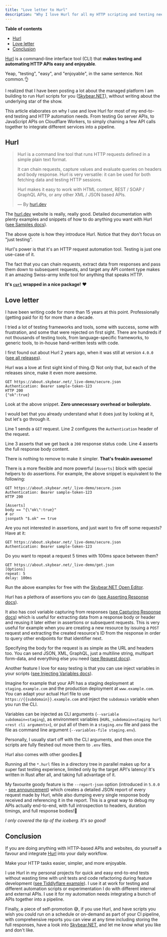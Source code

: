 ```yaml
---
title: "Love letter to Hurl"
description: "Why I love Hurl for all my HTTP scripting and testing needs."
---
```


**Table of contents**

-   [Hurl](#hurl)
-   [Love letter](#love-letter)
-   [Conclusion](#conclusion)

[Hurl](https://hurl.dev) is a command-line interface tool (CLI) that **makes testing and automating HTTP APIs easy and enjoyable**.

Yeap, "testing", "easy", and "enjoyable", in the same sentence. Not common.👌

I realized that I have been posting a lot about the managed platform I am building to run Hurl scripts for you ([<span class="skybear-name">Skybear<span>.NET</span></span>](https://about.skybear.net)), without writing about the underlying star of the show.

This article elaborates on why I use and love Hurl for most of my end-to-end testing and HTTP automation needs. From testing Go server APIs, to JavaScript APIs on Cloudflare Workers, to simply chaining a few API calls together to integrate different services into a pipeline.

## Hurl

> Hurl is a command line tool that runs HTTP requests defined in a simple plain text format.
>
> It can chain requests, capture values and evaluate queries on headers and body response. Hurl is very versatile: it can be used for both fetching data and testing HTTP sessions.
>
> Hurl makes it easy to work with HTML content, REST / SOAP / GraphQL APIs, or any other XML / JSON based APIs.
>
> — By [hurl.dev](https://hurl.dev)

The [hurl.dev](https://hurl.dev) website is really, really good.
Detailed documentation with plenty examples and snippets of how to do anything you want with Hurl ([see Samples docs](https://hurl.dev/docs/samples.html)).

The above quote is how they introduce Hurl.
Notice that they don't focus on "just testing".

Hurl's power is that it's an HTTP request automation tool. Testing is just one use-case of it.

The fact that you can chain requests, extract data from responses and pass them down to subsequent requests, and target any API content type makes it an amazing Swiss-army knife tool for anything that speaks HTTP.

**It's [`curl`](https://curl.se/) wrapped in a nice package!** ❤️

## Love letter

I have been writing code for more than 15 years at this point. Professionally (getting paid for it) for more than a decade.

I tried a lot of testing frameworks and tools, some with success, some with frustration, and some that were rejected on first sight.
There are hundreds if not thousands of testing tools, from language-specific frameworks, to generic tools, to in-house hand-written tests with code.

I first found out about Hurl 2 years ago, when it was still at version `4.0.0` ([see all releases](https://github.com/Orange-OpenSource/hurl/releases)).

Hurl was a love at first sight kind of thing.😍
Not only that, but each of the releases since, make it even more awesome.

```http
GET https://about.skybear.net/_live-demo/secure.json
Authentication: Bearer sample-token-123
HTTP 200
{"ok":true}
```

Look at the above snippet. **Zero unnecessary overhead or boilerplate.**

I would bet that you already understand what it does just by looking at it, but let's go through it.

Line 1 sends a `GET` request.
Line 2 configures the `Authentication` header of the request.

Line 3 asserts that we get back a `200` response status code.
Line 4 asserts the full response body content.

There is nothing to remove to make it simpler. **That's freakin awesome!**

There is a more flexible and more powerful `[Asserts]` block with special helpers to do assertions.
For example, the above snippet is equivalent to the following:

```http
GET https://about.skybear.net/_live-demo/secure.json
Authentication: Bearer sample-token-123
HTTP 200

[Asserts]
body == "{\"ok\":true}"
# or
jsonpath "$.ok" == true
```

Are you not interested in assertions, and just want to fire off some requests? Have at it:

```http
GET https://about.skybear.net/_live-demo/secure.json
Authentication: Bearer sample-token-123
```

Do you want to repeat a request 5 times with 100ms space between them?

```http
GET https://about.skybear.net/_live-demo/get.json
[Options]
repeat: 5
delay: 100ms
```

Run the above examples for free with the [<span class="skybear-name">Skybear<span>.NET</span></span> Open Editor](https://www.skybear.net/scripts/open-editor/#openEditorSrcText=R0VUIGh0dHBzOi8vYWJvdXQuc2t5YmVhci5uZXQvX2xpdmUtZGVtby9zZWN1cmUuanNvbgpBdXRoZW50aWNhdGlvbjogQmVhcmVyIHNhbXBsZS10b2tlbi0xMjMKSFRUUCAyMDAKeyJvayI6dHJ1ZX0KCkdFVCBodHRwczovL2Fib3V0LnNreWJlYXIubmV0L19saXZlLWRlbW8vc2VjdXJlLmpzb24KQXV0aGVudGljYXRpb246IEJlYXJlciBzYW1wbGUtdG9rZW4tMTIzCkhUVFAgMjAwCltBc3NlcnRzXQpib2R5ID09ICJ7XCJva1wiOnRydWV9Igpqc29ucGF0aCAiJC5vayIgPT0gdHJ1ZQoKR0VUIGh0dHBzOi8vYWJvdXQuc2t5YmVhci5uZXQvX2xpdmUtZGVtby9nZXQuanNvbgpbT3B0aW9uc10KcmVwZWF0OiA1CmRlbGF5OiAxMDBtcw==).

Hurl has a plethora of assertions you can do ([see Asserting Response docs](https://hurl.dev/docs/asserting-response.html)).

It also has cool variable capturing from responses ([see Capturing Response docs](https://hurl.dev/docs/capturing-response.html)) which is useful for extracting data from a response body or header and reusing it later either in assertions or subsequent requests.
This is very useful for example when you are creating a new resource by issuing a `POST` request and extracting the created resource's ID from the response in order to query other endpoints for that identifier next.

Specifying the body for the request is as simple as the URL and headers too. You can send JSON, XML, GraphQL, just a multiline string, multipart form-data, and everything else you need ([see Request docs](https://hurl.dev/docs/request.html)).

Another feature I love for easy testing is that you can use inject variables in your scripts ([see Injecting Variables docs](https://hurl.dev/docs/templates.html#injecting-variables)).

Imagine for example that your API has a staging deployment at `staging.example.com` and the production deployment at `www.example.com`.
You can adapt your actual Hurl file to use `https://{{subdomain}}.example.com` and inject the `subdomain` variable when you run the CLI.

Variables can be injected as CLI arguments (`--variable subdomain=staging`), as environment variables (`HURL_subdomain=staging hurl <rest cli arguments>`), or put all of them in a `staging.env` file and pass the file as command line argument (`--variables-file staging.env`).

Personally, I usually start off with the CLI arguments, and then once the scripts are fully fleshed out move them to `.env` files.

Hurl also comes with other goodies.🥳

Running all the `*.hurl` files in a directory tree in parallel makes up for a super fast testing experience, limited only by the target API's latency!
It's written in Rust after all, and taking full advantage of it.

My favourite goody feature is the `--report-json` option (introduced in `5.0.0` - [see announcement](https://hurl.dev/blog/2024/08/29/hurl-5.0.0-the-parallel-edition.html#json-report)) which creates a detailed JSON report of every request made by Hurl, while also dumping every single response body received and referencing it in the report.
This is a great way to debug my APIs actually end-to-end, with full introspection to headers, duration timings, and full response bodies!🚀

_I only covered the tip of the iceberg. It's so good!_

## Conclusion

If you are doing anything with HTTP-based APIs and websites, do yourself a favour and integrate [Hurl](https://hurl.dev) into your daily workflow.

Make your HTTP tasks easier, simpler, and more enjoyable.

I use Hurl in my personal projects for quick and easy end-to-end tests without wasting time with unit tests and code refactoring during feature development ([see Tiddlyflare example](https://github.com/lambrospetrou/tiddlyflare/blob/main/hurl/tests/happy.hurl)).
I use it at work for testing and different automation scripts or experimentation I do with different internal and external APIs.
I use it for my automation needs integrating a bunch of APIs together into a pipeline.

Finally, a piece of self-promotion 😅, if you use Hurl, and have scripts you wish you could run on a schedule or on-demand as part of your CI pipeline, with comprehensive reports you can view at any time including storing the full responses, have a look into [<span class="skybear-name">Skybear<span>.NET</span></span>](https://www.skybear.net), and let me know what you like and don't like.

